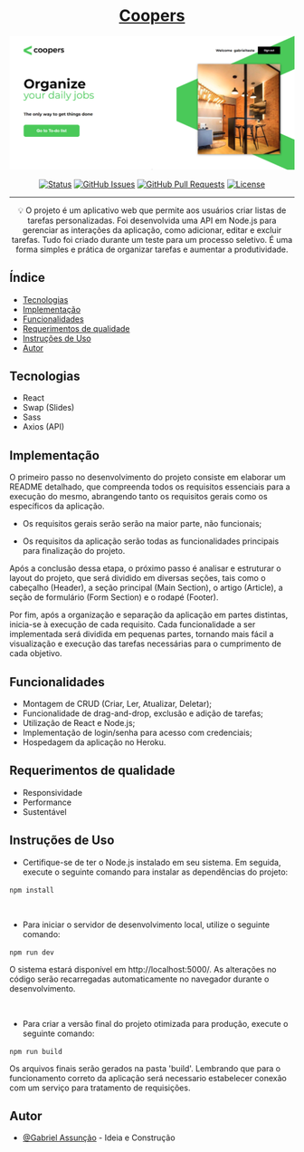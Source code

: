 <!-- TITLE -->
<h1 align="center" color="black"><a href="https://coopers-pearl.vercel.app/" target="_blank">Coopers</a></h1>

<!-- THUMB -->
<p align="center">
  <a href="https://coopers-pearl.vercel.app/" rel="noopener" target="_blank">
        <img src="./public/img/doc_thumb.png" alt="Logo do Projeto" object-fit="cover">
  </a>
</p>

<!-- STATUS -->
<div align="center">

[![Status](https://img.shields.io/badge/status-active-success.svg)]()
[![GitHub Issues](https://img.shields.io/github/issues/zDeep10/Coopers.svg)](https://github.com/zDeep10/Coopers/issues)
[![GitHub Pull Requests](https://img.shields.io/github/issues-pr/zDeep10/Coopers.svg)](https://github.com/zDeep10/Coopers/pulls)
[![License](https://img.shields.io/badge/license-MIT-blue.svg)](/LICENSE)

</div>

---

<!-- DESCRIPTION -->
<p align="center"> 
        💡 
        O projeto é um aplicativo web que permite aos usuários criar listas de tarefas personalizadas. Foi desenvolvida uma API em Node.js para gerenciar as interações da aplicação, como adicionar, editar e excluir tarefas. Tudo foi criado durante um teste para um processo seletivo. É uma forma simples e prática de organizar tarefas e aumentar a produtividade.
  <br> 
</p>

<!-- INTRO -->

## Índice

- [Tecnologias](#tecnologies)
- [Implementação](#implementation)
- [Funcionalidades](#features)
- [Requerimentos de qualidade](#quality)
- [Instruções de Uso](#glossary)
- [Autor](#authors)

## Tecnologias <a name="tecnologies"></a>

- React
- Swap (Slides)
- Sass
- Axios (API)

## Implementação <a name="implementation"></a>

O primeiro passo no desenvolvimento do projeto consiste em elaborar um README detalhado, que compreenda todos os requisitos essenciais para a execução do mesmo, abrangendo tanto os requisitos gerais como os específicos da aplicação.

- Os requisitos gerais serão serão na maior parte, não funcionais;

- Os requisitos da aplicação serão todas as funcionalidades principais para finalização  do projeto.

Após a conclusão dessa etapa, o próximo passo é analisar e estruturar o layout do projeto, que será dividido em diversas seções, tais como o cabeçalho (Header), a seção principal (Main Section), o artigo (Article), a seção de formulário (Form Section) e o rodapé (Footer).

Por fim, após a organização e separação da aplicação em partes distintas, inicia-se à execução de cada requisito. Cada funcionalidade a ser implementada será dividida em pequenas partes, tornando mais fácil a visualização e execução das tarefas necessárias para o cumprimento de cada objetivo.

## Funcionalidades <a name="features"></a>

- Montagem de CRUD (Criar, Ler, Atualizar, Deletar);
- Funcionalidade de drag-and-drop, exclusão e adição de tarefas;
- Utilização de React e Node.js;
- Implementação de login/senha para acesso com credenciais;
- Hospedagem da aplicação no Heroku.

## Requerimentos de qualidade <a name="quality"></a>

- Responsividade
- Performance
- Sustentável

## Instruções de Uso <a name="glossary"></a>

- Certifique-se de ter o Node.js instalado em seu sistema. Em seguida, execute o seguinte comando para instalar as dependências do projeto:

`npm install`

<br>

- Para iniciar o servidor de desenvolvimento local, utilize o seguinte comando:

`npm run dev`

O sistema estará disponível em http://localhost:5000/. As alterações no código serão recarregadas automaticamente no navegador durante o desenvolvimento.

<br>

- Para criar a versão final do projeto otimizada para produção, execute o seguinte comando:

`npm run build`

Os arquivos finais serão gerados na pasta 'build'. Lembrando que para o funcionamento correto da aplicação será necessario estabelecer conexão com um serviço para tratamento de requisições.

## Autor <a name="authors"></a>

- [@Gabriel Assunção](https://github.com/zDeep10) - Ideia e Construção
